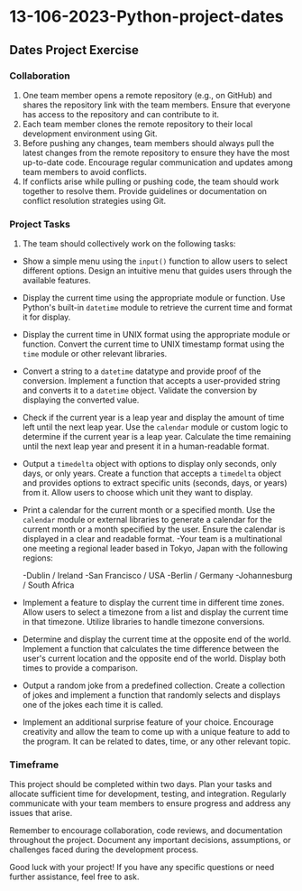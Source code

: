 # 13-106-2023-Python-project-dates

## Dates Project Exercise

### Collaboration
1. One team member opens a remote repository (e.g., on GitHub) and shares the repository link with the team members. Ensure that everyone has access to the repository and can contribute to it.
2. Each team member clones the remote repository to their local development environment using Git.
3. Before pushing any changes, team members should always pull the latest changes from the remote repository to ensure they have the most up-to-date code. Encourage regular communication and updates among team members to avoid conflicts.
4. If conflicts arise while pulling or pushing code, the team should work together to resolve them. Provide guidelines or documentation on conflict resolution strategies using Git.

### Project Tasks
1. The team should collectively work on the following tasks:

- Show a simple menu using the `input()` function to allow users to select different options. Design an intuitive menu that guides users through the available features.
- Display the current time using the appropriate module or function. Use Python's built-in `datetime` module to retrieve the current time and format it for display.
- Display the current time in UNIX format using the appropriate module or function. Convert the current time to UNIX timestamp format using the `time` module or other relevant libraries.
- Convert a string to a `datetime` datatype and provide proof of the conversion. Implement a function that accepts a user-provided string and converts it to a `datetime` object. Validate the conversion by displaying the converted value.
- Check if the current year is a leap year and display the amount of time left until the next leap year. Use the `calendar` module or custom logic to determine if the current year is a leap year. Calculate the time remaining until the next leap year and present it in a human-readable format.
- Output a `timedelta` object with options to display only seconds, only days, or only years. Create a function that accepts a `timedelta` object and provides options to extract specific units (seconds, days, or years) from it. Allow users to choose which unit they want to display.
- Print a calendar for the current month or a specified month. Use the `calendar` module or external libraries to generate a calendar for the current month or a month specified by the user. Ensure the calendar is displayed in a clear and readable format.
-Your team is a multinational one meeting a regional leader based in Tokyo, Japan with the following regions:

  -Dublin / Ireland
  -San Francisco / USA
  -Berlin / Germany
  -Johannesburg / South Africa
-  Implement a feature to display the current time in different time zones. Allow users to select a timezone from a list and display the current time in that timezone. Utilize libraries to handle timezone conversions.
- Determine and display the current time at the opposite end of the world. Implement a function that calculates the time difference between the user's current location and the opposite end of the world. Display both times to provide a comparison.
- Output a random joke from a predefined collection. Create a collection of jokes and implement a function that randomly selects and displays one of the jokes each time it is called.
- Implement an additional surprise feature of your choice. Encourage creativity and allow the team to come up with a unique feature to add to the program. It can be related to dates, time, or any other relevant topic.

### Timeframe
This project should be completed within two days. Plan your tasks and allocate sufficient time for development, testing, and integration. Regularly communicate with your team members to ensure progress and address any issues that arise.

Remember to encourage collaboration, code reviews, and documentation throughout the project. Document any important decisions, assumptions, or challenges faced during the development process.

Good luck with your project! If you have any specific questions or need further assistance, feel free to ask.
